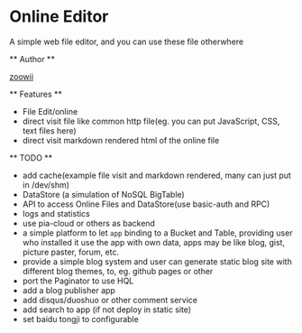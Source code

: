 Online Editor
===
A simple web file editor, and you can use these file otherwhere

** Author **

[zoowii](https://zoowii.com)

** Features **

* File Edit/online
* direct visit file like common http file(eg. you can put JavaScript, CSS, text files here)
* direct visit markdown rendered html of the online file


** TODO **

* add cache(example file visit and markdown rendered, many can just put in /dev/shm)
* DataStore (a simulation of NoSQL BigTable)
* API to access Online Files and DataStore(use basic-auth and RPC)
* logs and statistics
* use pia-cloud or others as backend
* a simple platform to let `app` binding to a Bucket and Table, providing user who installed it use the app with own data, apps may be like blog, gist, picture paster, forum, etc.
* provide a simple blog system and user can generate static blog site with different blog themes, to, eg. github pages or other
* port the Paginator to use HQL
* add a blog publisher app
* add disqus/duoshuo or other comment service
* add search to app (if not deploy in static site)
* set baidu tongji to configurable



